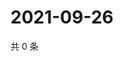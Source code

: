 # 2021-09-26

共 0 条

<!-- BEGIN WEIBO -->
<!-- 最后更新时间 Sun Sep 26 2021 01:14:02 GMT+0800 (China Standard Time) -->

<!-- END WEIBO -->
